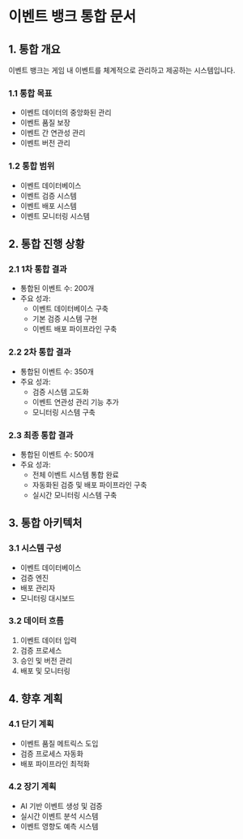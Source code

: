 # 이벤트 뱅크 통합 문서

## 1. 통합 개요

이벤트 뱅크는 게임 내 이벤트를 체계적으로 관리하고 제공하는 시스템입니다.

### 1.1 통합 목표
- 이벤트 데이터의 중앙화된 관리
- 이벤트 품질 보장
- 이벤트 간 연관성 관리
- 이벤트 버전 관리

### 1.2 통합 범위
- 이벤트 데이터베이스
- 이벤트 검증 시스템
- 이벤트 배포 시스템
- 이벤트 모니터링 시스템

## 2. 통합 진행 상황

### 2.1 1차 통합 결과
- 통합된 이벤트 수: 200개
- 주요 성과:
  - 이벤트 데이터베이스 구축
  - 기본 검증 시스템 구현
  - 이벤트 배포 파이프라인 구축

### 2.2 2차 통합 결과
- 통합된 이벤트 수: 350개
- 주요 성과:
  - 검증 시스템 고도화
  - 이벤트 연관성 관리 기능 추가
  - 모니터링 시스템 구축

### 2.3 최종 통합 결과
- 통합된 이벤트 수: 500개
- 주요 성과:
  - 전체 이벤트 시스템 통합 완료
  - 자동화된 검증 및 배포 파이프라인 구축
  - 실시간 모니터링 시스템 구축

## 3. 통합 아키텍처

### 3.1 시스템 구성
- 이벤트 데이터베이스
- 검증 엔진
- 배포 관리자
- 모니터링 대시보드

### 3.2 데이터 흐름
1. 이벤트 데이터 입력
2. 검증 프로세스
3. 승인 및 버전 관리
4. 배포 및 모니터링

## 4. 향후 계획

### 4.1 단기 계획
- 이벤트 품질 메트릭스 도입
- 검증 프로세스 자동화
- 배포 파이프라인 최적화

### 4.2 장기 계획
- AI 기반 이벤트 생성 및 검증
- 실시간 이벤트 분석 시스템
- 이벤트 영향도 예측 시스템 